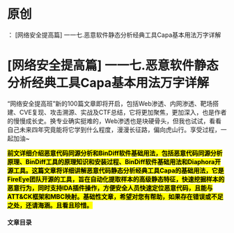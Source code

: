 # 原创
：  [网络安全提高篇] 一一七.恶意软件静态分析经典工具Capa基本用法万字详解

# [网络安全提高篇] 一一七.恶意软件静态分析经典工具Capa基本用法万字详解

“网络安全提高班”新的100篇文章即将开启，包括Web渗透、内网渗透、靶场搭建、CVE复现、攻击溯源、实战及CTF总结，它将更加聚焦，更加深入，也是作者的慢慢成长史。换专业确实挺难的，Web渗透也是块硬骨头，但我也试试，看看自己未来四年究竟能将它学到什么程度，漫漫长征路，偏向虎山行。享受过程，一起加油~

<mark>**前文详细介绍恶意代码同源分析和BinDiff软件基础用法，包括恶意代码同源分析原理、BinDiff工具的原理知识和安装过程、BinDiff软件基础用法和Diaphora开源工具。这篇文章将详细讲解恶意代码静态分析经典工具Capa的基础用法，它是FireEye团队开源的工具，旨在自动化提取样本的高级静态特征，快速挖掘样本的恶意行为，同时支持IDA插件操作，方便安全人员快速定位恶意代码，且能与ATT&amp;CK框架和MBC映射。基础性文章，希望对您有帮助，如果存在错误或不足之处，还请海涵。且看且珍惜。**</mark>

#### 文章目录
